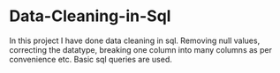 # Data-Cleaning-in-Sql
In this project I have done data cleaning in sql.
Removing null values, correcting the datatype, breaking one column into many columns as per convenience etc.
Basic sql queries are used.
